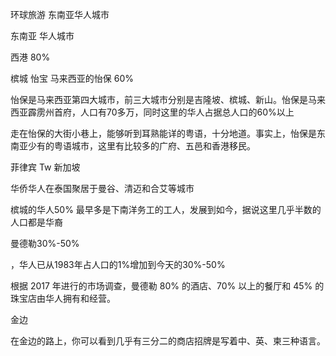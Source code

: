 环球旅游 东南亚华人城市




东南亚 华人城市

西港  80%

槟城 怡宝  马来西亚的怡保  60%


怡保是马来西亚第四大城市，前三大城市分别是吉隆坡、槟城、新山。怡保是马来西亚霹雳州首府，人口有70多万，同时这里的华人占据总人口的60%以上


走在怡保的大街小巷上，能够听到耳熟能详的粤语，十分地道。事实上，怡保是东南亚少有的粤语城市，这里有比较多的广府、五邑和香港移民。


菲律宾
Tw 新加坡

华侨华人在泰国聚居于曼谷、清迈和合艾等城市

槟城的华人50%
最早多是下南洋务工的工人，发展到如今，据说这里几乎半数的人口都是华裔


曼德勒30%-50%

，华人已从1983年占人口的1%增加到今天的30%-50%

根据 2017 年进行的市场调查，曼德勒 80% 的酒店、70% 以上的餐厅和 45% 的珠宝店由华人拥有和经营。

金边 

在金边的路上，你可以看到几乎有三分二的商店招牌是写着中、英、柬三种语言。
